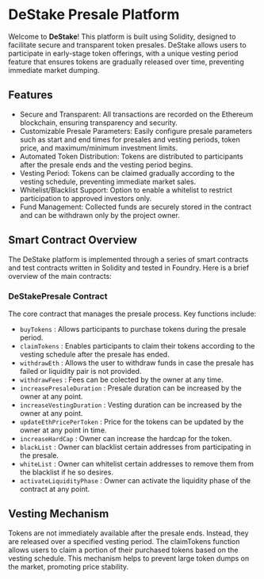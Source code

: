 # **DeStake** Presale Platform

Welcome to **DeStake**! This platform is built using Solidity, designed to facilitate secure and transparent token presales. DeStake allows users to participate in early-stage token offerings, with a unique vesting period feature that ensures tokens are gradually released over time, preventing immediate market dumping.

## Features
* Secure and Transparent: All transactions are recorded on the Ethereum blockchain, ensuring transparency and security.
* Customizable Presale Parameters: Easily configure presale parameters such as start and end times for presales and vesting periods, token price, and maximum/minimum investment limits.
* Automated Token Distribution: Tokens are distributed to participants after the presale ends and the vesting period begins.
* Vesting Period: Tokens can be claimed gradually according to the vesting schedule, preventing immediate market sales.
* Whitelist/Blacklist Support: Option to enable a whitelist to restrict participation to approved investors only.
* Fund Management: Collected funds are securely stored in the contract and can be withdrawn only by the project owner.

## Smart Contract Overview
The DeStake platform is implemented through a series of smart contracts and test contracts written in Solidity and tested in Foundry. Here is a brief overview of the main contracts:

### DeStakePresale Contract
The core contract that manages the presale process. Key functions include:
* `buyTokens` : Allows participants to purchase tokens during the presale period.
* `claimTokens` : Enables participants to claim their tokens according to the vesting schedule after the presale has ended.
* `withdrawEth` : Allows the user to withdraw funds in case the presale has failed or liquidity pair is not provided.
* `withdrawFees` : Fees can be colected by the owner at any time.
* `increasePresaleDuration` : Presale duration can be increased by the owner at any point.
* `increaseVestingDuration` : Vesting duration can be increased by the owner at any point.
* `updateEthPricePerToken` : Price for the tokens can be updated by the owner at any point in time.
* `increaseHardCap` : Owner can increase the hardcap for the token.
* `blackList` : Owner can blacklist certain addresses from participating in the presale.
* `whiteList` : Owner can whitelist certain addresses to remove them from the blacklist if he so desires.
* `activateLiquidityPhase` : Owner can activate the liquidity phase of the contract at any point. 

## Vesting Mechanism
Tokens are not immediately available after the presale ends. Instead, they are released over a specified vesting period. The claimTokens function allows users to claim a portion of their purchased tokens based on the vesting schedule. This mechanism helps to prevent large token dumps on the market, promoting price stability.